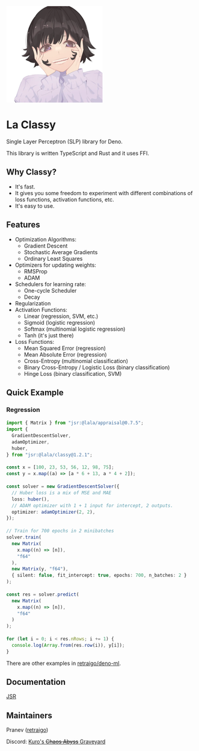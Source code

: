 <img src="/assets/lala.webp" alt="La Lala" height="256px" width="auto">

<h1>La Classy</h1>

Single Layer Perceptron (SLP) library for Deno.

This library is written TypeScript and Rust and it uses FFI.

## Why Classy?

- It's fast.
- It gives you some freedom to experiment with different combinations of loss functions, activation functions, etc.
- It's easy to use.

## Features

- Optimization Algorithms:
  - Gradient Descent
  - Stochastic Average Gradients
  - Ordinary Least Squares
- Optimizers for updating weights:
  - RMSProp
  - ADAM
- Schedulers for learning rate:
  - One-cycle Scheduler
  - Decay
- Regularization
- Activation Functions:
  - Linear (regression, SVM, etc.)
  - Sigmoid (logistic regression)
  - Softmax (multinomial logistic regression)
  - Tanh (it's just there)
- Loss Functions:
  - Mean Squared Error (regression)
  - Mean Absolute Error (regression)
  - Cross-Entropy (multinomial classification)
  - Binary Cross-Entropy / Logistic Loss (binary classification)
  - Hinge Loss (binary classification, SVM)

## Quick Example

### Regression

```ts
import { Matrix } from "jsr:@lala/appraisal@0.7.5";
import {
  GradientDescentSolver,
  adamOptimizer,
  huber,
} from "jsr:@lala/classy@1.2.1";

const x = [100, 23, 53, 56, 12, 98, 75];
const y = x.map((a) => [a * 6 + 13, a * 4 + 2]);

const solver = new GradientDescentSolver({
  // Huber loss is a mix of MSE and MAE
  loss: huber(),
  // ADAM optimizer with 1 + 1 input for intercept, 2 outputs.
  optimizer: adamOptimizer(2, 2),
});

// Train for 700 epochs in 2 minibatches
solver.train(
  new Matrix(
    x.map((n) => [n]),
    "f64"
  ),
  new Matrix(y, "f64"),
  { silent: false, fit_intercept: true, epochs: 700, n_batches: 2 }
);

const res = solver.predict(
  new Matrix(
    x.map((n) => [n]),
    "f64"
  )
);

for (let i = 0; i < res.nRows; i += 1) {
  console.log(Array.from(res.row(i)), y[i]);
}
```

There are other examples in [retraigo/deno-ml](https://github.com/retraigo/deno-ml).

## Documentation

[JSR](https://jsr.io/@lala/classy)

## Maintainers

Pranev ([retraigo](https://github.com/retraigo))

Discord: [Kuro's ~~Chaos Abyss~~ Graveyard](https://discord.gg/A69vvdK)
